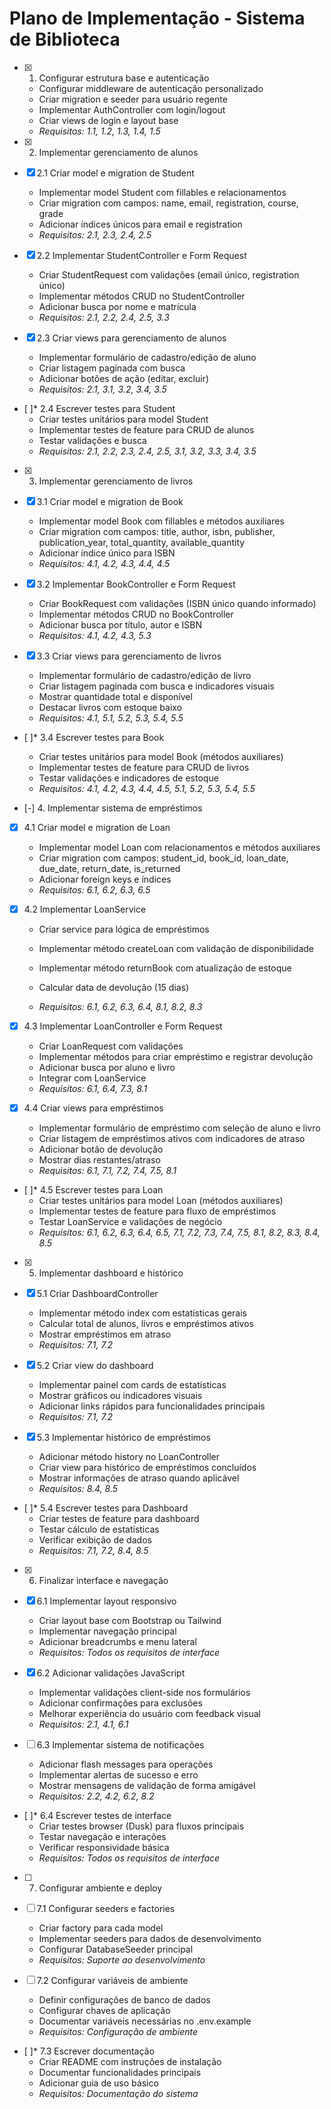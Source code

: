 # Plano de Implementação - Sistema de Biblioteca

- [x] 1. Configurar estrutura base e autenticação





  - Configurar middleware de autenticação personalizado
  - Criar migration e seeder para usuário regente
  - Implementar AuthController com login/logout
  - Criar views de login e layout base
  - _Requisitos: 1.1, 1.2, 1.3, 1.4, 1.5_

- [x] 2. Implementar gerenciamento de alunos




- [x] 2.1 Criar model e migration de Student


  - Implementar model Student com fillables e relacionamentos
  - Criar migration com campos: name, email, registration, course, grade
  - Adicionar índices únicos para email e registration
  - _Requisitos: 2.1, 2.3, 2.4, 2.5_

- [x] 2.2 Implementar StudentController e Form Request


  - Criar StudentRequest com validações (email único, registration único)
  - Implementar métodos CRUD no StudentController
  - Adicionar busca por nome e matrícula
  - _Requisitos: 2.1, 2.2, 2.4, 2.5, 3.3_



- [x] 2.3 Criar views para gerenciamento de alunos





  - Implementar formulário de cadastro/edição de aluno
  - Criar listagem paginada com busca
  - Adicionar botões de ação (editar, excluir)
  - _Requisitos: 2.1, 3.1, 3.2, 3.4, 3.5_

- [ ]* 2.4 Escrever testes para Student
  - Criar testes unitários para model Student
  - Implementar testes de feature para CRUD de alunos
  - Testar validações e busca
  - _Requisitos: 2.1, 2.2, 2.3, 2.4, 2.5, 3.1, 3.2, 3.3, 3.4, 3.5_

- [x] 3. Implementar gerenciamento de livros





- [x] 3.1 Criar model e migration de Book


  - Implementar model Book com fillables e métodos auxiliares
  - Criar migration com campos: title, author, isbn, publisher, publication_year, total_quantity, available_quantity
  - Adicionar índice único para ISBN
  - _Requisitos: 4.1, 4.2, 4.3, 4.4, 4.5_

- [x] 3.2 Implementar BookController e Form Request


  - Criar BookRequest com validações (ISBN único quando informado)
  - Implementar métodos CRUD no BookController
  - Adicionar busca por título, autor e ISBN
  - _Requisitos: 4.1, 4.2, 4.3, 5.3_

- [x] 3.3 Criar views para gerenciamento de livros


  - Implementar formulário de cadastro/edição de livro
  - Criar listagem paginada com busca e indicadores visuais
  - Mostrar quantidade total e disponível
  - Destacar livros com estoque baixo
  - _Requisitos: 4.1, 5.1, 5.2, 5.3, 5.4, 5.5_

- [ ]* 3.4 Escrever testes para Book
  - Criar testes unitários para model Book (métodos auxiliares)
  - Implementar testes de feature para CRUD de livros
  - Testar validações e indicadores de estoque
  - _Requisitos: 4.1, 4.2, 4.3, 4.4, 4.5, 5.1, 5.2, 5.3, 5.4, 5.5_

- [-] 4. Implementar sistema de empréstimos





- [x] 4.1 Criar model e migration de Loan


  - Implementar model Loan com relacionamentos e métodos auxiliares
  - Criar migration com campos: student_id, book_id, loan_date, due_date, return_date, is_returned
  - Adicionar foreign keys e índices
  - _Requisitos: 6.1, 6.2, 6.3, 6.5_



- [x] 4.2 Implementar LoanService



  - Criar service para lógica de empréstimos
  - Implementar método createLoan com validação de disponibilidade
  - Implementar método returnBook com atualização de estoque
  - Calcular data de devolução (15 dias)

  - _Requisitos: 6.1, 6.2, 6.3, 6.4, 8.1, 8.2, 8.3_

- [x] 4.3 Implementar LoanController e Form Request

  - Criar LoanRequest com validações
  - Implementar métodos para criar empréstimo e registrar devolução
  - Adicionar busca por aluno e livro
  - Integrar com LoanService
  - _Requisitos: 6.1, 6.4, 7.3, 8.1_

- [x] 4.4 Criar views para empréstimos


  - Implementar formulário de empréstimo com seleção de aluno e livro
  - Criar listagem de empréstimos ativos com indicadores de atraso
  - Adicionar botão de devolução
  - Mostrar dias restantes/atraso
  - _Requisitos: 6.1, 7.1, 7.2, 7.4, 7.5, 8.1_

- [ ]* 4.5 Escrever testes para Loan
  - Criar testes unitários para model Loan (métodos auxiliares)
  - Implementar testes de feature para fluxo de empréstimos
  - Testar LoanService e validações de negócio
  - _Requisitos: 6.1, 6.2, 6.3, 6.4, 6.5, 7.1, 7.2, 7.3, 7.4, 7.5, 8.1, 8.2, 8.3, 8.4, 8.5_

- [x] 5. Implementar dashboard e histórico





- [x] 5.1 Criar DashboardController





  - Implementar método index com estatísticas gerais
  - Calcular total de alunos, livros e empréstimos ativos
  - Mostrar empréstimos em atraso
  - _Requisitos: 7.1, 7.2_

- [x] 5.2 Criar view do dashboard


  - Implementar painel com cards de estatísticas
  - Mostrar gráficos ou indicadores visuais
  - Adicionar links rápidos para funcionalidades principais
  - _Requisitos: 7.1, 7.2_

- [x] 5.3 Implementar histórico de empréstimos


  - Adicionar método history no LoanController
  - Criar view para histórico de empréstimos concluídos
  - Mostrar informações de atraso quando aplicável
  - _Requisitos: 8.4, 8.5_

- [ ]* 5.4 Escrever testes para Dashboard
  - Criar testes de feature para dashboard
  - Testar cálculo de estatísticas
  - Verificar exibição de dados
  - _Requisitos: 7.1, 7.2, 8.4, 8.5_

- [x] 6. Finalizar interface e navegação







- [x] 6.1 Implementar layout responsivo


  - Criar layout base com Bootstrap ou Tailwind
  - Implementar navegação principal
  - Adicionar breadcrumbs e menu lateral
  - _Requisitos: Todos os requisitos de interface_

- [x] 6.2 Adicionar validações JavaScript



  - Implementar validações client-side nos formulários
  - Adicionar confirmações para exclusões
  - Melhorar experiência do usuário com feedback visual
  - _Requisitos: 2.1, 4.1, 6.1_



- [ ] 6.3 Implementar sistema de notificações
  - Adicionar flash messages para operações
  - Implementar alertas de sucesso e erro
  - Mostrar mensagens de validação de forma amigável
  - _Requisitos: 2.2, 4.2, 6.2, 8.2_

- [ ]* 6.4 Escrever testes de interface
  - Criar testes browser (Dusk) para fluxos principais
  - Testar navegação e interações
  - Verificar responsividade básica
  - _Requisitos: Todos os requisitos de interface_

- [ ] 7. Configurar ambiente e deploy
- [ ] 7.1 Configurar seeders e factories
  - Criar factory para cada model
  - Implementar seeders para dados de desenvolvimento
  - Configurar DatabaseSeeder principal
  - _Requisitos: Suporte ao desenvolvimento_

- [ ] 7.2 Configurar variáveis de ambiente
  - Definir configurações de banco de dados
  - Configurar chaves de aplicação
  - Documentar variáveis necessárias no .env.example
  - _Requisitos: Configuração de ambiente_

- [ ]* 7.3 Escrever documentação
  - Criar README com instruções de instalação
  - Documentar funcionalidades principais
  - Adicionar guia de uso básico
  - _Requisitos: Documentação do sistema_